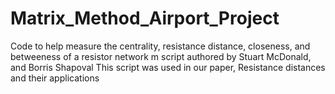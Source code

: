 # Matrix_Method_Airport_Project
Code to help measure the centrality, resistance distance, closeness, and betweeness of a resistor network
m script authored by Stuart McDonald, and Borris Shapoval
This script was used in our paper, Resistance distances and their applications
